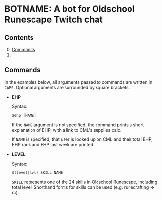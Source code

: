 # BOTNAME: A bot for Oldschool Runescape Twitch chat

## Contents

0. [Commands](#Commands)
1. 

## Commands

In the examples below, all arguments passed to commands are written in ```CAPS```.
Optional arguments are surrounded by square brackets.

* **EHP**

  Syntax:
  ```
  $ehp [NAME]
  ```
  
  If the ```NAME``` argument is not specified, the command prints a short explanation of EHP, with a link to CML's supplies calc.
  
  If ```NAME``` is specified, that user is looked up on CML and their total EHP, EHP rank and EHP last week are printed.
  
* **LEVEL**

  Syntax:
  ```
  $(level|lvl) SKILL NAME
  ```
  
  ```SKILL``` represents one of the 24 skills in Oldschool Runescape, including total level. Shorthand forms for skills can be used (e.g. runecrafting -> rc).
